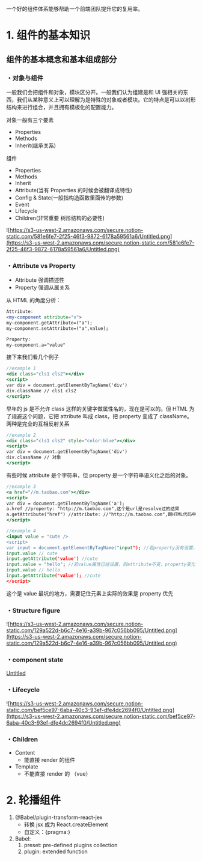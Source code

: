 一个好的组件体系能够帮助一个前端团队提升它的复用率。

# 1. 组件的基本知识

## 组件的基本概念和基本组成部分

### ・对象与组件

一般我们会把组件和对象，模块区分开。一般我们认为组建是和 UI 强相关的东西，我们从某种意义上可以理解为是特殊的对象或者模块。它的特点是可以以树形结构来进行组合，并且拥有模板化的配置能力。

对象一般有三个要素

- Properties
- Methods
- Inherit(继承关系)

组件

- Properties
- Methods
- Inherit
- Attribute(当有 Properties 的时候会被翻译成特性)
- Config & State(一般指构造函数里面传的参数)
- Event
- Lifecycle
- Children(非常重要 树形结构的必要性)

![https://s3-us-west-2.amazonaws.com/secure.notion-static.com/581e6fe7-2f25-46f3-9872-6178a59561a6/Untitled.png](https://s3-us-west-2.amazonaws.com/secure.notion-static.com/581e6fe7-2f25-46f3-9872-6178a59561a6/Untitled.png)

### ・Attribute vs Property

- Attribute 强调描述性
- Property 强调从属关系

从 HTML 的角度分析：

```jsx
Attribute:
<my-component attribute="v">
my-component.getAttribute=("a");
my-component.setAttribute=("a",value);

Property:
my-component.a="value"
```

接下来我们看几个例子

```jsx
//example 1
<dic class="cls1 cls2"></div>
<script>
var div = document.getElementByTagName('div')
div.className // cls1 cls2
</script>
```

早年的 js 是不允许 class 这样的关键字做属性名的，现在是可以的。但 HTML 为了规避这个问题，它把 attribute 叫成 class，把 property 变成了 className。两种是完全的互相反射关系

```jsx
//example 2
<dic class="cls1 cls2" style="color:blue"></div>
<script>
var div = document.getElementByTagName('div')
div.className // 对象
</script>
```

有些时候 attribute 是个字符串，但 property 是一个字符串语义化之后的对象。

```jsx
//example 3
<a href="//m.taobao.com"></div>
<script>
var div = document.getElementByTagName('a');
a.href //property: "http://m.taobao.com",这个是url是resolve过的结果
a.getAttribute("href") //attribute: //"http://m.taobao.com",跟HTML代码中完全一致。
</script>
```

```jsx
//example 4
<input value = "cute />
<script>
var input = document.getElementByTagName("input"); //若property没有设置，则结果是attribute
input.value // cute
input.getAttribute('value') //cute
input.value = "hello"; //若value属性已经设置，则attribute不变，property变化，元素上实际的效果是property优先
input.value // hello
input.getAttribute('value'); //cute
</script>
```

这个是 value 最坑的地方，需要记住元素上实际的效果是 property 优先

### ・Structure figure

![https://s3-us-west-2.amazonaws.com/secure.notion-static.com/129a522d-b6c7-4e16-a39b-967c056bb095/Untitled.png](https://s3-us-west-2.amazonaws.com/secure.notion-static.com/129a522d-b6c7-4e16-a39b-967c056bb095/Untitled.png)

### ・component state

[Untitled](https://www.notion.so/0415e988158a42e7a7a10276da4e442a)

### ・Lifecycle

![https://s3-us-west-2.amazonaws.com/secure.notion-static.com/bef5ce97-6aba-40c3-93ef-dfe4dc2694f0/Untitled.png](https://s3-us-west-2.amazonaws.com/secure.notion-static.com/bef5ce97-6aba-40c3-93ef-dfe4dc2694f0/Untitled.png)

### ・Children

- Content
  - 能直接 render 的组件
- Template
  - 不能直接 render 的 （vue）

# 2. 轮播组件

1. @Babel/plugin-transform-react-jex
   - 转换 jsx 成为 React.createElement
   - 自定义：{pragma:}
2. Babel:
   1. preset: pre-defined plugins collection
   2. plugin: extended function
